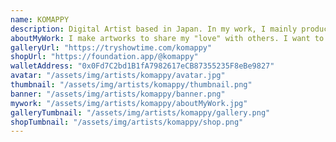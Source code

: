 ```yaml
---
name: KOMAPPY
description: Digital Artist based in Japan. In my work, I mainly produce motion graphics and VFX for TV commercials and promotional videos.
aboutMyWork: I make artworks to share my "love" with others. I want to make a variety of things, so my works may look inconsistent, but they are all unified by the feeling of "love".
galleryUrl: "https://tryshowtime.com/komappy"
shopUrl: "https://foundation.app/@komappy"
walletAddress: "0x0Fd7C2bd1B1fA7982617eCB87355235F8eBe9827"
avatar: "/assets/img/artists/komappy/avatar.jpg"
thumbnail: "/assets/img/artists/komappy/thumbnail.png"
banner: "/assets/img/artists/komappy/banner.png"
mywork: "/assets/img/artists/komappy/aboutMyWork.jpg"
galleryTumbnail: "/assets/img/artists/komappy/gallery.png"
shopTumbnail: "/assets/img/artists/komappy/shop.png"
---
```

